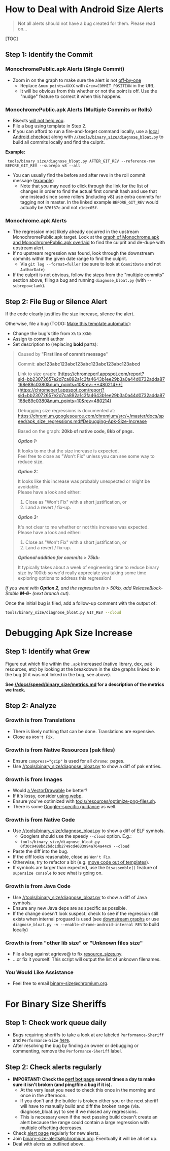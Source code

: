 # How to Deal with Android Size Alerts

 >
 > Not all alerts should not have a bug created for them. Please read on...
 >

[TOC]

## Step 1: Identify the Commit

### MonochromePublic.apk Alerts (Single Commit)

 * Zoom in on the graph to make sure the alert is not
   [off-by-one](https://github.com/catapult-project/catapult/issues/3444)
   * Replace `&num_points=XXXX` with `&rev=COMMIT_POSITION` in the URL.
   * It will be obvious from this whether or not the point is off. Use the
     "nudge" feature to correct it when this happens.

### MonochromePublic.apk Alerts (Multiple Commits or Rolls)

 * Bisects [will not help you](https://bugs.chromium.org/p/chromium/issues/detail?id=678338).
 * File a bug using template in Step 2.
 * If you can afford to run a fire-and-forget command locally, use a
   [local Android checkout](https://chromium.googlesource.com/chromium/src/+/master/docs/android_build_instructions.md)
   along with [`//tools/binary_size/diagnose_bloat.py`](https://chromium.googlesource.com/chromium/src/+/master/tools/binary_size/README.md)
   to build all commits locally and find the culprit.

**Example:**

     tools/binary_size/diagnose_bloat.py AFTER_GIT_REV --reference-rev BEFORE_GIT_REV --subrepo v8 --all

 * You can usually find the before and after revs in the roll commit message
([example](https://chromium.googlesource.com/chromium/src/+/10c40fd863f4ae106650bba93b845f25c9b733b1))
    * Note that you may need to click through the link for the list of changes
      in order to find the actual first commit hash and use that one instead
      since some rollers (including v8) use extra commits for tagging not in
      master. In the linked example `BEFORE_GIT_REV` would actually be
      `876f37c` and not `c1dec05f`.

### Monochrome.apk Alerts

 * The regression most likely already occurred in the upstream
   MonochromePublic.apk target. Look at the
   [graph of Monochrome.apk and MonochromePublic.apk overlaid](https://chromeperf.appspot.com/report?sid=cfc29eed1238fd38fb5e6cf83bdba6c619be621b606e03e5dfc2e99db14c418b&num_points=1500)
   to find the culprit and de-dupe with upstream alert.
 * If no upstream regression was found, look through the downstream commits
   within the given date range to find the culprit.
    * Via `git log --format=fuller` (be sure to look at `CommitDate` and not
      `AuthorDate`)
 * If the culprit is not obvious, follow the steps from the "multiple commits"
   section above, filing a bug and running `diagnose_bloat.py`
   (with `--subrepo=clank`).

## Step 2: File Bug or Silence Alert

If the code clearly justifies the size increase, silence the alert.

Otherwise, file a bug (TODO: [Make this template automatic](https://github.com/catapult-project/catapult/issues/3150)):

 * Change the bug's title from `X%` to `XXkb`
 * Assign to commit author
 * Set description to (replacing **bold** parts):

> Caused by "**First line of commit message**"
>
> Commit: **abc123abc123abc123abc123abc123abc123abcd**
>
> Link to size graph:
> [https://chromeperf.appspot.com/report?sid=bb23072657e2d7ca892a1c3fa4643b1ee29b3a0a44d0732adda87168e89c0380&num_points=10&rev=**480214**](https://chromeperf.appspot.com/report?sid=bb23072657e2d7ca892a1c3fa4643b1ee29b3a0a44d0732adda87168e89c0380&num_points=10&rev=480214)
>
> Debugging size regressions is documented at:
> https://chromium.googlesource.com/chromium/src/+/master/docs/speed/apk_size_regressions.md#Debugging-Apk-Size-Increase
>
> Based on the graph: **20kb of native code, 8kb of pngs.**
>
> _**Option 1:**_
>
> It looks to me that the size increase is expected.<br>
> Feel free to close as "Won't Fix" unless you can see some way to reduce size.
>
> _**Option 2:**_
>
> It looks like this increase was probably unexpected or might be avoidable.<br>
> Please have a look and either:
>
> 1. Close as "Won't Fix" with a short justification, or
> 2. Land a revert / fix-up.
>
> _**Option 3:**_
>
> It's not clear to me whether or not this increase was expected.<br>
> Please have a look and either:
>
> 1. Close as "Won't Fix" with a short justification, or
> 2. Land a revert / fix-up.
>
> _**Optional addition for commits > 75kb:**_
>
> It typically takes about a week of engineering time to reduce binary size by
> 100kb so we'd really appreciate you taking some time exploring options to
> address this regression!

*If you went with **Option 2**, and the regression is > 50kb, add
ReleaseBlock-Stable **M-6-** (next branch cut).*

Once the initial bug is filed, add a follow-up comment with the output of:

``` sh
tools/binary_size/diagnose_bloat.py GIT_REV --cloud
```

# Debugging Apk Size Increase

## Step 1: Identify what Grew

Figure out which file within the `.apk` increased (native library, dex, pak
resources, etc) by looking at the breakdown in the size graphs linked to in the
bug (if it was not linked in the bug, see above).

**See [//docs/speed/binary_size/metrics.md](https://chromium.googlesource.com/chromium/src/+/master/docs/speed/binary_size/metrics.md)
for a description of the metrics we track.**

## Step 2: Analyze

### Growth is from Translations

 * There is likely nothing that can be done. Translations are expensive.
 * Close as `Won't Fix`.

### Growth is from Native Resources (pak files)

 * Ensure `compress="gzip"` is used for all `chrome:` pages.
 * Use [//tools/binary_size/diagnose_bloat.py](https://chromium.googlesource.com/chromium/src/+/master/tools/binary_size/README.md)
   to show a diff of pak entries.

### Growth is from Images

  * Would [a VectorDrawable](https://codereview.chromium.org/2857893003/) be better?
  * If it's lossy, consider [using webp](https://codereview.chromium.org/2615243002/).
  * Ensure you've optimized with
    [tools/resources/optimize-png-files.sh](https://cs.chromium.org/chromium/src/tools/resources/optimize-png-files.sh).
  * There is some [Googler-specific guidance](https://goto.google.com/clank/engineering/best-practices/adding-image-assets) as well.

### Growth is from Native Code

 * Use [//tools/binary_size/diagnose_bloat.py](https://chromium.googlesource.com/chromium/src/+/master/tools/binary_size/README.md)
to show a diff of ELF symbols.
   * Googlers should use the speedy `--cloud` option. E.g.:
   * `tools/binary_size/diagnose_bloat.py 0f30c9488bd2bdc1db2749cd4683994a764a44c9 --cloud`
 * Paste the diff into the bug.
 * If the diff looks reasonable, close as `Won't Fix`.
 * Otherwise, try to refactor a bit (e.g.
 [move code out of templates](https://bugs.chromium.org/p/chromium/issues/detail?id=716393)).
 * If symbols are larger than expected, use the `Disassemble()` feature of `supersize console` to see what is going on.

### Growth is from Java Code

 * Use [//tools/binary_size/diagnose_bloat.py](https://chromium.googlesource.com/chromium/src/+/master/tools/binary_size/README.md)
   to show a diff of Java symbols.
 * Ensure any new Java deps are as specific as possible.
 * If the change doesn't look suspect, check to see if the regression still
   exists when internal proguard is used (see
   [downstream graphs](https://chromeperf.appspot.com/report?sid=83bf643964a326648325f7eb6767d8adb85d67db8306dd94aa7476ed70d7dace)
   or use `diagnose_bloat.py -v --enable-chrome-android-internal REV`
   to build locally)

### Growth is from "other lib size" or "Unknown files size"

 * File a bug against agrieve@ to fix
   [resource_sizes.py](https://cs.chromium.org/chromium/src/build/android/resource_sizes.py).
 * ...or fix it yourself. This script will output the list of unknown filenames.

### You Would Like Assistance

 * Feel free to email [binary-size@chromium.org](https://groups.google.com/a/chromium.org/forum/#!forum/binary-size).

# For Binary Size Sheriffs

## Step 1: Check work queue daily

 * Bugs requiring sheriffs to take a look at are labeled `Performance-Sheriff` and `Performance-Size` [here](https://bugs.chromium.org/p/chromium/issues/list?q=label:Performance-Sheriff%20label:Performance-Size&sort=-modified).
 * After resolving the bug by finding an owner or debugging or commenting, remove the `Performance-Sheriff` label.

## Step 2: Check alerts regularly

 * **IMPORTANT: Check the [perf bot page](https://ci.chromium.org/buildbot/chromium.perf/Android%20Builder%20Perf/)
 several times a day to make sure it isn't broken (and ping/file a bug if it is).**
   * At the very least you need to check this once in the morning and once in
   the afternoon.
   * If you don't and the builder is broken either you or the next sheriff will
   have to manually build and diff the broken range (via. diagnose_bloat.py) to
   see if we missed any regressions.
   * This is necessary even if the next passing build doesn't create an alert
   because the range could contain a large regression with multiple offsetting
   decreases.
 * Check [alert page](https://chromeperf.appspot.com/alerts?sheriff=Binary%20Size%20Sheriff) regularly for new alerts.
 * Join [binary-size-alerts@chromium.org](https://groups.google.com/a/chromium.org/forum/#!forum/binary-size-alerts). Eventually it will be all set up.
 * Deal with alerts as outlined above.
